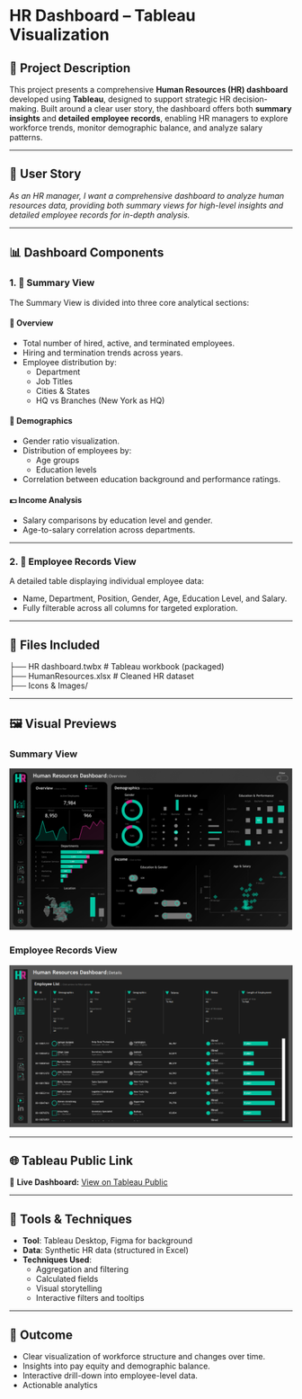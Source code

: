 # HR Dashboard – Tableau Visualization

## 📘 Project Description

This project presents a comprehensive **Human Resources (HR) dashboard** developed using **Tableau**, designed to support strategic HR decision-making. Built around a clear user story, the dashboard offers both **summary insights** and **detailed employee records**, enabling HR managers to explore workforce trends, monitor demographic balance, and analyze salary patterns.

---

## 👤 User Story

_As an HR manager, I want a comprehensive dashboard to analyze human resources data, providing both summary views for high-level insights and detailed employee records for in-depth analysis._

---

## 📊 Dashboard Components

### 1. 📍 Summary View

The Summary View is divided into three core analytical sections:

#### 🧾 Overview
- Total number of hired, active, and terminated employees.
- Hiring and termination trends across years.
- Employee distribution by:
  - Department  
  - Job Titles  
  - Cities & States  
  - HQ vs Branches (New York as HQ)

#### 👥 Demographics
- Gender ratio visualization.
- Distribution of employees by:
  - Age groups  
  - Education levels
- Correlation between education background and performance ratings.

#### 💵 Income Analysis
- Salary comparisons by education level and gender.
- Age-to-salary correlation across departments.

---

### 2. 📄 Employee Records View

A detailed table displaying individual employee data:
- Name, Department, Position, Gender, Age, Education Level, and Salary.
- Fully filterable across all columns for targeted exploration.

---

## 📁 Files Included
├── HR dashboard.twbx # Tableau workbook (packaged)  
├── HumanResources.xlsx # Cleaned HR dataset  
├── Icons & Images/

---

## 🖼️ Visual Previews

### Summary View  
![HRSummary](Icons%20&%20Images/HRSummary.png)

### Employee Records View  
![HRDetails](Icons%20&%20Images/HRDetails.png)

---

## 🌐 Tableau Public Link

🔗 **Live Dashboard:** [View on Tableau Public](https://public.tableau.com/views/HRdashboard_17513885346790/HRSummary?:language=en-US&:sid=&:redirect=auth&:display_count=n&:origin=viz_share_link)

---

## 📌 Tools & Techniques

- **Tool**: Tableau Desktop, Figma for background  
- **Data**: Synthetic HR data (structured in Excel)  
- **Techniques Used**:
  - Aggregation and filtering  
  - Calculated fields  
  - Visual storytelling  
  - Interactive filters and tooltips

---

## 🎯 Outcome

- Clear visualization of workforce structure and changes over time.  
- Insights into pay equity and demographic balance.  
- Interactive drill-down into employee-level data.  
- Actionable analytics
